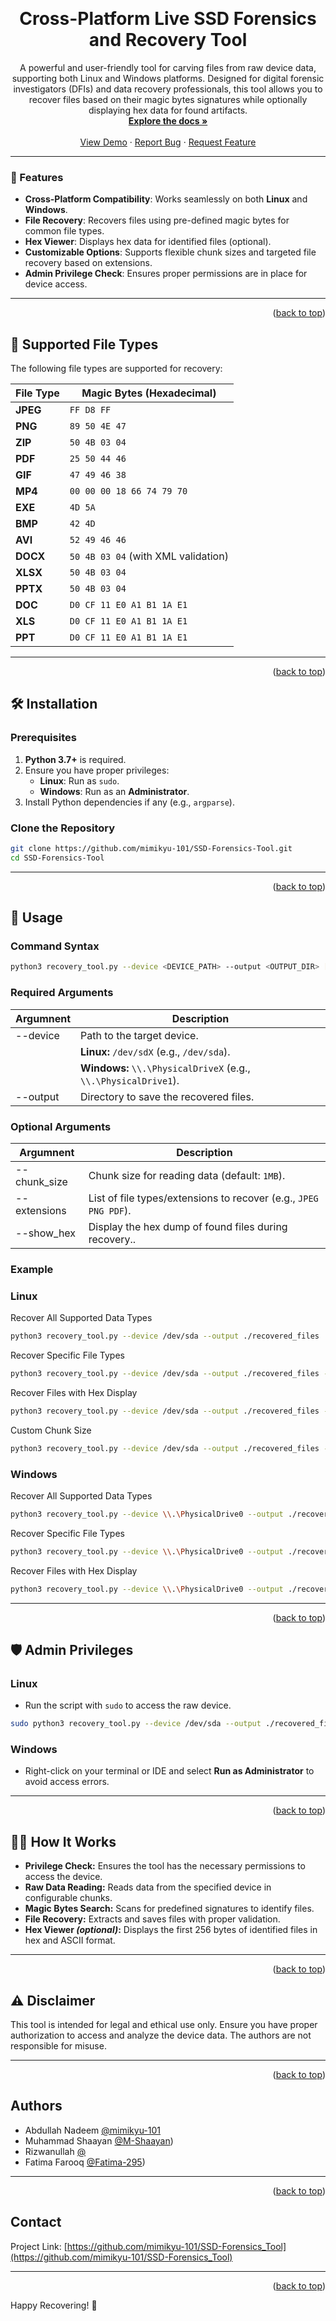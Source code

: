 <a id="readme-top"></a>

<br />
<div align="center">
  <a href="https://github.com/mimikyu-101/SSD-Forensics_Tool">
    <!-- <img src="images/logo.png" alt="Logo" width="80" height="80"> -->
  </a>

  <h1 align="center">Cross-Platform Live SSD Forensics and Recovery Tool</h1>

  <p align="center">
    A powerful and user-friendly tool for carving files from raw device data, supporting both Linux and Windows platforms. Designed for digital forensic investigators (DFIs) and data recovery professionals, this tool allows you to recover files based on their magic bytes signatures while optionally displaying hex data for found artifacts.
    <br />
    <a href="https://github.com/mimikyu-101/SSD-Forensics_Tool"><strong>Explore the docs »</strong></a>
    <br />
    <br />
    <a href="https://github.com/mimikyu-101/SSD-Forensics_Tool">View Demo</a>
    ·
    <a href="https://github.com/mimikyu-101/SSD-Forensics_Tool/issues/new?labels=bug&template=bug-report---.md">Report Bug</a>
    ·
    <a href="https://github.com/mimikyu-101/SSD-Forensics_Tool/issues/new?labels=enhancement&template=feature-request---.md">Request Feature</a>
  </p>
</div>

---


### 🎯 Features

- **Cross-Platform Compatibility**: Works seamlessly on both **Linux** and **Windows**.
- **File Recovery**: Recovers files using pre-defined magic bytes for common file types.
- **Hex Viewer**: Displays hex data for identified files (optional).
- **Customizable Options**: Supports flexible chunk sizes and targeted file recovery based on extensions.
- **Admin Privilege Check**: Ensures proper permissions are in place for device access.

---


<p align="right">(<a href="#readme-top">back to top</a>)</p>


## 📂 Supported File Types

The following file types are supported for recovery:

| File Type | Magic Bytes (Hexadecimal)           |
|-----------|-------------------------------------|
| **JPEG**  | `FF D8 FF`                          |
| **PNG**   | `89 50 4E 47`                       |
| **ZIP**   | `50 4B 03 04`                       |
| **PDF**   | `25 50 44 46`                       |
| **GIF**   | `47 49 46 38`                       |
| **MP4**   | `00 00 00 18 66 74 79 70`           |
| **EXE**   | `4D 5A`                             |
| **BMP**   | `42 4D`                             |
| **AVI**   | `52 49 46 46`                       |
| **DOCX**  | `50 4B 03 04` (with XML validation) |
| **XLSX**  | `50 4B 03 04`                       |
| **PPTX**  | `50 4B 03 04`                       |
| **DOC**   | `D0 CF 11 E0 A1 B1 1A E1`           |
| **XLS**   | `D0 CF 11 E0 A1 B1 1A E1`           |
| **PPT**   | `D0 CF 11 E0 A1 B1 1A E1`           |

---


<p align="right">(<a href="#readme-top">back to top</a>)</p>


## 🛠️ Installation

### Prerequisites
1. **Python 3.7+** is required.
2. Ensure you have proper privileges:
   - **Linux**: Run as `sudo`.
   - **Windows**: Run as an **Administrator**.
3. Install Python dependencies if any (e.g., `argparse`).

### Clone the Repository
```bash
git clone https://github.com/mimikyu-101/SSD-Forensics-Tool.git
cd SSD-Forensics-Tool
```

---


<p align="right">(<a href="#readme-top">back to top</a>)</p>


## 🚀 Usage

### Command Syntax
```bash
python3 recovery_tool.py --device <DEVICE_PATH> --output <OUTPUT_DIR> [OPTIONS]
```

### Required Arguments
| Argumnent | Description                                                     |
|-----------|-----------------------------------------------------------------|
| --device  | Path to the target device.                                      |
|           | **Linux:** `/dev/sdX` (e.g., `/dev/sda`).                       |
|           | **Windows:** `\\.\PhysicalDriveX` (e.g., `\\.\PhysicalDrive1`). |
| --output  | Directory to save the recovered files.                          |

### Optional Arguments
| Argumnent    | Description                                                       |
|--------------|-------------------------------------------------------------------|
| --chunk_size | Chunk size for reading data (default: `1MB`).                     |
| --extensions | List of file types/extensions to recover (e.g., `JPEG PNG PDF`).  |
| --show_hex   | Display the hex dump of found files during recovery..             |


### Example
### Linux
Recover All Supported Data Types
```bash
python3 recovery_tool.py --device /dev/sda --output ./recovered_files
```
Recover Specific File Types
```bash
python3 recovery_tool.py --device /dev/sda --output ./recovered_files --extensions JPEG PNG
```
Recover Files with Hex Display
```bash
python3 recovery_tool.py --device /dev/sda --output ./recovered_files --show_hex
```
Custom Chunk Size
```bash
python3 recovery_tool.py --device /dev/sda --output ./recovered_files --chunk_size 524288
```

### Windows
Recover All Supported Data Types
```bash
python3 recovery_tool.py --device \\.\PhysicalDrive0 --output ./recovered_files
```
Recover Specific File Types
```bash
python3 recovery_tool.py --device \\.\PhysicalDrive0 --output ./recovered_files --extensions JPEG PNG
```
Recover Files with Hex Display
```bash
python3 recovery_tool.py --device \\.\PhysicalDrive0 --output ./recovered_files --show_hex
```
---


<p align="right">(<a href="#readme-top">back to top</a>)</p>



## 🛡️ Admin Privileges
### Linux
- Run the script with `sudo` to access the raw device.
```bash
sudo python3 recovery_tool.py --device /dev/sda --output ./recovered_files
```
### Windows
- Right-click on your terminal or IDE and select **Run as Administrator** to avoid access errors.

---


<p align="right">(<a href="#readme-top">back to top</a>)</p>


## 🧑‍💻 How It Works
- **Privilege Check:** Ensures the tool has the necessary permissions to access the device.
- **Raw Data Reading:** Reads data from the specified device in configurable chunks.
- **Magic Bytes Search:** Scans for predefined signatures to identify files.
- **File Recovery:** Extracts and saves files with proper validation.
- **Hex Viewer _(optional)_:** Displays the first 256 bytes of identified files in hex and ASCII format.

---


<p align="right">(<a href="#readme-top">back to top</a>)</p>


## ⚠️ Disclaimer
This tool is intended for legal and ethical use only. Ensure you have proper authorization to access and analyze the device data. The authors are not responsible for misuse.

---


<p align="right">(<a href="#readme-top">back to top</a>)</p>


## Authors

- Abdullah Nadeem [@mimikyu-101](https://www.github.com/mimikyu-101)
- Muhammad Shaayan [@M-Shaayan](https://github.com/M-Shaayan))
- Rizwanullah [@](https://github.com/)
- Fatima Farooq [@Fatima-295](https://github.com/Fatima-295))


---


<p align="right">(<a href="#readme-top">back to top</a>)</p>


## Contact

Project Link: [https://github.com/mimikyu-101/SSD-Forensics_Tool](https://github.com/mimikyu-101/SSD-Forensics_Tool)

---

<p align="right">(<a href="#readme-top">back to top</a>)</p>

Happy Recovering! 🚀

